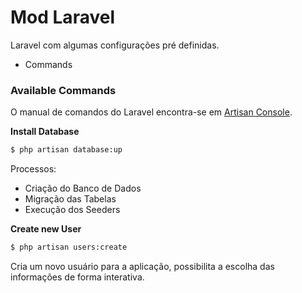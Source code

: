 # Mod Laravel

Laravel com algumas configurações pré definidas.

  - Commands

### Available Commands

O manual de comandos do Laravel encontra-se em [Artisan Console](https://laravel.com/docs/5.6/artisan).

**Install Database**

```sh
$ php artisan database:up
```

Processos:
  - Criação do Banco de Dados
  - Migração das Tabelas
  - Execução dos Seeders

**Create new User**

```sh
$ php artisan users:create
```

Cria um novo usuário para a aplicação, possibilita a escolha das informações de forma interativa.
